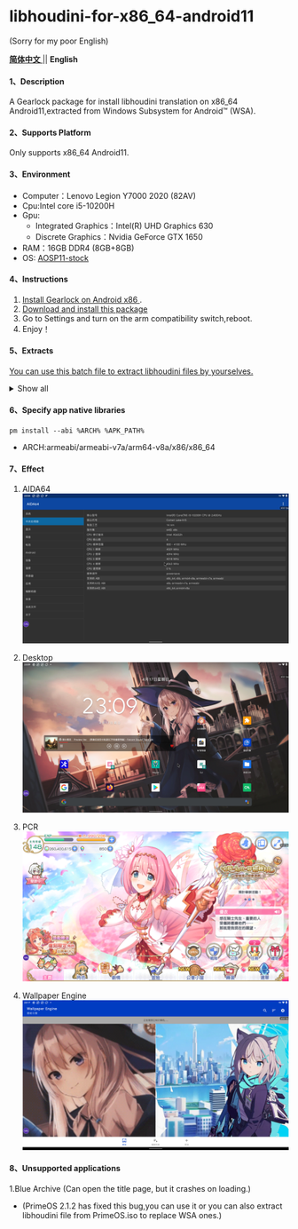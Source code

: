 # libhoudini-for-x86_64-android11
(Sorry for my poor English)

[ **简体中文** ](README_zh_cn.md) || **English** 

#### 1、Description
A Gearlock package for install libhoudini translation on x86_64 Android11,extracted from Windows Subsystem for Android™️ (WSA).

#### 2、Supports Platform
Only supports x86_64 Android11.

#### 3、Environment

- Computer：Lenovo Legion Y7000 2020 (82AV)
- Cpu:Intel core i5-10200H
- Gpu:
  - Integrated Graphics：Intel(R) UHD Graphics 630
  - Discrete Graphics：Nvidia GeForce GTX 1650
- RAM：16GB DDR4 (8GB+8GB)
- OS: [AOSP11-stock](https://sourceforge.net/projects/blissos-dev/files/Android-Generic/PC/aosp/stock/11/)

#### 4、Instructions

1. [Install Gearlock on Android x86 ](https://wiki.supreme-gamers.com/gearlock/user-guide/installation-and-updating/).
2. [Download and install this package](https://github.com/natsumerinchan/libhoudini-for-x86_64-android11/releases)
3. Go to Settings and turn on the arm compatibility switch,reboot.
4. Enjoy！

#### 5、Extracts

[You can use this batch file to extract libhoudini files by yourselves.](https://gist.github.com/natsumerinchan/b7a44acadfa66d0e07ead299423695c4)

<details>
<summary>Show all</summary>

1. Arm_32(armeabi,armeabi-v7a)
- /system/bin/houdini
- /system/bin/arm/linker
- /system/lib/libhoudini.so
- /system/lib/arm/*
- /system/lib/arm/nb/*

2. Arm_64(arm64-v8a)
- /system/bin/houdini64
- /system/bin/arm64/linker64
- /system/lib64/libhoudini.so
- /system/lib64/arm64/*
- /system/lib64/arm64/nb/*

</details>

#### 6、Specify app native libraries

`pm install --abi %ARCH% %APK_PATH% `

- ARCH:armeabi/armeabi-v7a/arm64-v8a/x86/x86_64

#### 7、Effect
1. AIDA64
![输入图片说明](https://raw.githubusercontent.com/natsumerinchan/My_Own_Drawing_Bed/main/libhoudini-for-x86_64-android11/AIDA64.png)

2. Desktop
![输入图片说明](https://raw.githubusercontent.com/natsumerinchan/My_Own_Drawing_Bed/main/libhoudini-for-x86_64-android11/Desktop.png)

3. PCR
![输入图片说明](https://raw.githubusercontent.com/natsumerinchan/My_Own_Drawing_Bed/main/libhoudini-for-x86_64-android11/PCR.png)

4. Wallpaper Engine
![输入图片说明](https://raw.githubusercontent.com/natsumerinchan/My_Own_Drawing_Bed/main/libhoudini-for-x86_64-android11/Wallpaper_Engine.png)

#### 8、Unsupported applications
1.Blue Archive (Can open the title page, but it crashes on loading.)
- (PrimeOS 2.1.2 has fixed this bug,you can use it or you can also extract libhoudini file from PrimeOS.iso to replace WSA ones.)
